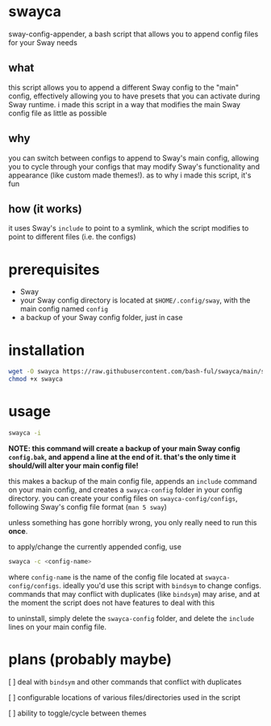 # swayca
sway-config-appender, a bash script that allows you to append config files for your Sway needs
## what
this script allows you to append a different Sway config to the "main" config, effectively allowing you to have presets that you can activate during Sway runtime. i made this script in a way that modifies the main Sway config file as little as possible
## why
you can switch between configs to append to Sway's main config, allowing you to cycle through your configs that may modify Sway's functionality and appearance (like custom made themes!). as to why i made this script, it's fun
## how (it works)
it uses Sway's `include` to point to a symlink, which the script modifies to point to different files (i.e. the configs)

# prerequisites
- Sway
- your Sway config directory is located at `$HOME/.config/sway`, with the main config named `config`
- a backup of your Sway config folder, just in case

# installation
```sh
wget -O swayca https://raw.githubusercontent.com/bash-ful/swayca/main/swayca.sh
chmod +x swayca
```

# usage
```sh
swayca -i
```
**NOTE: this command will create a backup of your main Sway config `config.bak`, and append a line at the end of it. that's the only time it should/will alter your main config file!**

this makes a backup of the main config file, appends an `include` command on your main config, and creates a `swayca-config` folder in your config directory.
you can create your config files on `swayca-config/configs`, following Sway's config file format (`man 5 sway`)

unless something has gone horribly wrong, you only really need to run this **once**.

to apply/change the currently appended config, use
```sh
swayca -c <config-name>
```
where `config-name` is the name of the config file located at `swayca-config/configs`. ideally you'd use this script with `bindsym` to change configs.
commands that may conflict with duplicates (like `bindsym`) may arise, and at the moment the script does not have features to deal with this

to uninstall, simply delete the `swayca-config` folder, and delete the `include` lines on your main config file.

# plans (probably maybe)
[ ] deal with `bindsym` and other commands that conflict with duplicates

[ ] configurable locations of various files/directories used in the script

[ ] ability to toggle/cycle between themes
